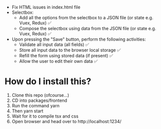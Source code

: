 - Fix HTML issues in index.html file
- Selectbox:
  - Add all the options from the selectbox to a JSON file (or state e.g. Vuex, Redux) ✅
  - Compose the selectbox using data from the JSON file (or state e.g. Vuex, Redux) ✅
- Upon pressing the "Save" button, perform the following activities:
  - Validate all input data (all fields) ✅
  - Store all input data to the browser local storage ✅
  - Refill the form using stored data (if present) ✅
  - Allow the user to edit their own data ✅

# How do I install this?

1. Clone this repo (ofcourse...)
2. CD into packages/frontend
3. Run the command yarn
4. Then yarn start
5. Wait for it to compile tsx and css
6. Open browser and head over to http://localhost:1234/
